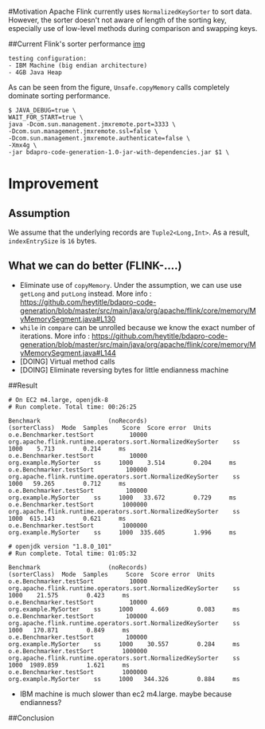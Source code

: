 #Motivation
Apache Flink currently uses `NormalizedKeySorter` to sort data. However, the
sorter doesn't not aware of length of the sorting key, especially use of low-level methods during comparison and swapping keys.

##Current Flink's sorter performance
[img](http://i.imgur.com/tI9Awpi.png)

```
testing configuration:
- IBM Machine (big endian architecture)
- 4GB Java Heap
```

As can be seen from the figure, `Unsafe.copyMemory` calls completely dominate sorting performance.

```
$ JAVA_DEBUG=true \
WAIT_FOR_START=true \
java -Dcom.sun.management.jmxremote.port=3333 \
-Dcom.sun.management.jmxremote.ssl=false \
-Dcom.sun.management.jmxremote.authenticate=false \
-Xmx4g \
-jar bdapro-code-generation-1.0-jar-with-dependencies.jar $1 \
```

# Improvement
## Assumption
We assume that the underlying records are `Tuple2<Long,Int>`. As a result, `indexEntrySize` is `16` bytes.

## What we can do better (FLINK-....)
- Eliminate use of `copyMemory`. Under the assumption, we can use use `getLong` and `putLong` instead.
More info : https://github.com/heytitle/bdapro-code-generation/blob/master/src/main/java/org/apache/flink/core/memory/MyMemorySegment.java#L130
- `while` in `compare` can be unrolled because we know the exact number of iterations.
More info : https://github.com/heytitle/bdapro-code-generation/blob/master/src/main/java/org/apache/flink/core/memory/MyMemorySegment.java#L144
- [DOING] Virtual method calls
- [DOING] Eliminate reversing bytes for little endianness machine

##Result
```
# On EC2 m4.large, openjdk-8
# Run complete. Total time: 00:26:25

Benchmark                   (noRecords)                                                (sorterClass)  Mode  Samples    Score  Score error  Units
o.e.Benchmarker.testSort          10000  org.apache.flink.runtime.operators.sort.NormalizedKeySorter    ss     1000    5.713        0.214     ms
o.e.Benchmarker.testSort          10000                                         org.example.MySorter    ss     1000    3.514        0.204     ms
o.e.Benchmarker.testSort         100000  org.apache.flink.runtime.operators.sort.NormalizedKeySorter    ss     1000   59.265        0.712     ms
o.e.Benchmarker.testSort         100000                                         org.example.MySorter    ss     1000   33.672        0.729     ms
o.e.Benchmarker.testSort        1000000  org.apache.flink.runtime.operators.sort.NormalizedKeySorter    ss     1000  615.143        0.621     ms
o.e.Benchmarker.testSort        1000000                                         org.example.MySorter    ss     1000  335.605        1.996     ms
```

```
# openjdk version "1.8.0_101"
# Run complete. Total time: 01:05:32

Benchmark                   (noRecords)                                                (sorterClass)  Mode  Samples     Score  Score error  Units
o.e.Benchmarker.testSort          10000  org.apache.flink.runtime.operators.sort.NormalizedKeySorter    ss     1000    21.575        0.423     ms
o.e.Benchmarker.testSort          10000                                         org.example.MySorter    ss     1000     4.669        0.083     ms
o.e.Benchmarker.testSort         100000  org.apache.flink.runtime.operators.sort.NormalizedKeySorter    ss     1000   170.871        0.849     ms
o.e.Benchmarker.testSort         100000                                         org.example.MySorter    ss     1000    30.557        0.284     ms
o.e.Benchmarker.testSort        1000000  org.apache.flink.runtime.operators.sort.NormalizedKeySorter    ss     1000  1989.859        1.621     ms
o.e.Benchmarker.testSort        1000000                                         org.example.MySorter    ss     1000   344.326        0.884     ms
```
- IBM machine is much slower than ec2 m4.large. maybe because endianness?

##Conclusion
